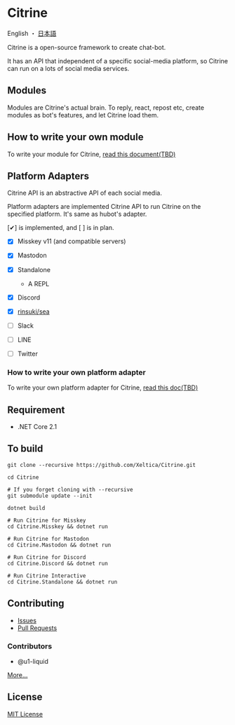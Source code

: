 # Citrine

English ・ [日本語](README-ja.md)

Citrine is a open-source framework to create chat-bot.

It has an API that independent of a specific social-media platform, so Citrine can run on a lots of social media services.

## Modules

Modules are Citrine's actual brain. To reply, react, repost etc, create modules as bot's features, and let Citrine load them.

## How to write your own module

To write your module for Citrine, [read this document(TBD)](/docs/module)

## Platform Adapters

Citrine API is an abstractive API of each social media.

Platform adapters are implemented Citrine API to run Citrine on the specified platform. It's same as hubot's adapter.

[✔] is implemented, and [ ] is in plan.

- [x] Misskey v11 (and compatible servers)
- [x] Mastodon
- [x] Standalone
	- A REPL
- [x] Discord
- [x] [rinsuki/sea](https://github.com/rinsuki/sea)
- [ ] Slack
- [ ] LINE
- [ ] Twitter


### How to write your own platform adapter

To write your own platform adapter for Citrine, [read this doc(TBD)](/docs/adapter)

## Requirement

- .NET Core 2.1

## To build

```shell
git clone --recursive https://github.com/Xeltica/Citrine.git

cd Citrine

# If you forget cloning with --recursive
git submodule update --init

dotnet build

# Run Citrine for Misskey
cd Citrine.Misskey && dotnet run

# Run Citrine for Mastodon
cd Citrine.Mastodon && dotnet run

# Run Citrine for Discord
cd Citrine.Discord && dotnet run

# Run Citrine Interactive
cd Citrine.Standalone && dotnet run
```


## Contributing

- [Issues ](//github.com/xeltica/citrine/issues/new)
- [Pull Requests](//github.com/xeltica/citrine/compare)

### Contributors

- @u1-liquid

[More...](//github.com/Xeltica/Citrine/graphs/contributors)

## License

[MIT License](LICENSE)
